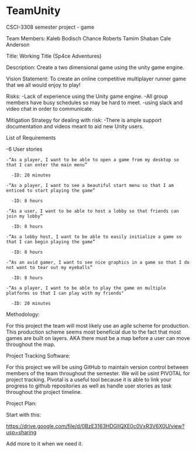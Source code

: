 # TeamUnity
CSCI-3308 semester project - game

Team Members:
Kaleb Bodisch
Chance Roberts
Tamim Shaban
Cale Anderson

Title:
Working Title (Sp4ce Adventures)

Description:
Create a two dimensional game using the unity game engine. 

Vision Statement: To create an online competitive multiplayer runner game that we all would enjoy to play!

Risks:
  -Lack of experience using the Unity game engine.
  -All group members have busy schedules so may be hard to meet.
    -using slack and video chat in order to communicate.

Mitigation Strategy for dealing with risk:
  -There is ample support documentation and videos meant to aid new Unity users.
 
List of Requirements

  -6 User stories 
  
    -“As a player, I want to be able to open a game from my desktop so that I can enter the main menu”
    
      -ID: 20 minutes
      
    -“As a player, I want to see a beautiful start menu so that I am enticed to start playing the game”
    
      -ID: 8 hours
      
    -“As a user, I want to be able to host a lobby so that friends can join my lobby”
    
      -ID: 8 hours
      
    -“As a lobby host, I want to be able to easily initialize a game so that I can begin playing the game”
    
      -ID: 8 hours
      
    -“As an avid gamer, I want to see nice graphics in a game so that I do not want to tear out my eyeballs”
    
      -ID: 8 hours
      
    -“As a player, I want to be able to play the game on multiple platforms so that I can play with my friends"
    
      -ID: 20 minutes
      

      
Methodology:

For this project the team will most likely use an agile scheme for production. This production scheme seems most beneficial due to the fact that most games are built on layers. AKA there must be a map before a user can move throughout the map.

Project Tracking Software:

For this project we will be using GitHub to maintain version control between members of the team throughout the semester. 
We will be usint PIVOTAL for project tracking. Pivotal is a useful tool because it is able to link your progress to github repositories as well as handle user stories as task throughout the project timeline.

  
Project Plan:


  Start with this:

  https://drive.google.com/file/d/0BzE3163HDGlIQXE0c0VxR3V6X0U/view?usp=sharing
  
  Add more to it when we need it.
